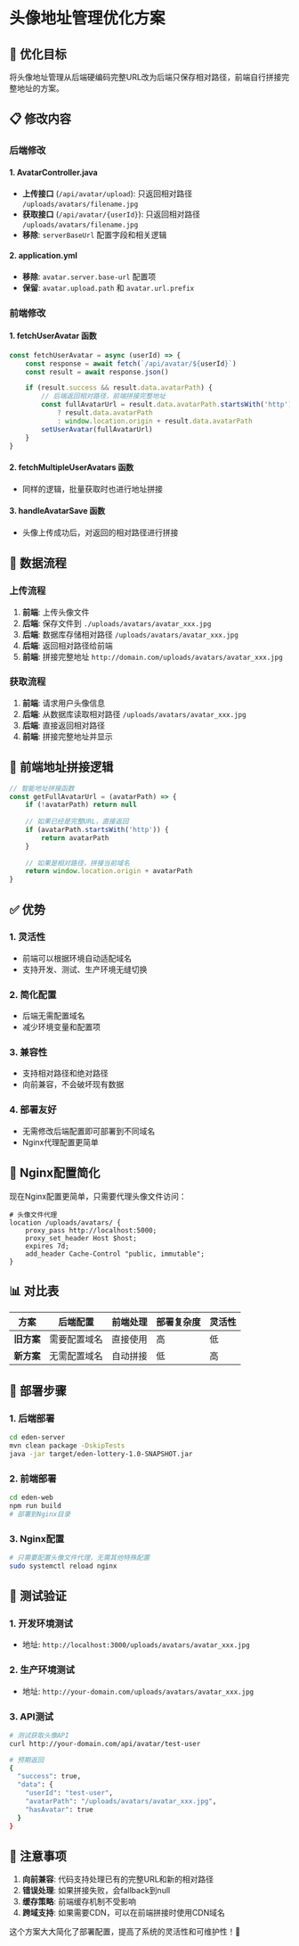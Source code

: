 # 头像地址管理优化方案

## 🎯 优化目标

将头像地址管理从后端硬编码完整URL改为后端只保存相对路径，前端自行拼接完整地址的方案。

## 📋 修改内容

### 后端修改

#### 1. AvatarController.java
- **上传接口** (`/api/avatar/upload`): 只返回相对路径 `/uploads/avatars/filename.jpg`
- **获取接口** (`/api/avatar/{userId}`): 只返回相对路径 `/uploads/avatars/filename.jpg`
- **移除**: `serverBaseUrl` 配置字段和相关逻辑

#### 2. application.yml
- **移除**: `avatar.server.base-url` 配置项
- **保留**: `avatar.upload.path` 和 `avatar.url.prefix`

### 前端修改

#### 1. fetchUserAvatar 函数
```javascript
const fetchUserAvatar = async (userId) => {
    const response = await fetch(`/api/avatar/${userId}`)
    const result = await response.json()

    if (result.success && result.data.avatarPath) {
        // 后端返回相对路径，前端拼接完整地址
        const fullAvatarUrl = result.data.avatarPath.startsWith('http') 
            ? result.data.avatarPath 
            : window.location.origin + result.data.avatarPath
        setUserAvatar(fullAvatarUrl)
    }
}
```

#### 2. fetchMultipleUserAvatars 函数
- 同样的逻辑，批量获取时也进行地址拼接

#### 3. handleAvatarSave 函数
- 头像上传成功后，对返回的相对路径进行拼接

## 🔄 数据流程

### 上传流程
1. **前端**: 上传头像文件
2. **后端**: 保存文件到 `./uploads/avatars/avatar_xxx.jpg`
3. **后端**: 数据库存储相对路径 `/uploads/avatars/avatar_xxx.jpg`
4. **后端**: 返回相对路径给前端
5. **前端**: 拼接完整地址 `http://domain.com/uploads/avatars/avatar_xxx.jpg`

### 获取流程
1. **前端**: 请求用户头像信息
2. **后端**: 从数据库读取相对路径 `/uploads/avatars/avatar_xxx.jpg`
3. **后端**: 直接返回相对路径
4. **前端**: 拼接完整地址并显示

## 🎨 前端地址拼接逻辑

```javascript
// 智能地址拼接函数
const getFullAvatarUrl = (avatarPath) => {
    if (!avatarPath) return null
    
    // 如果已经是完整URL，直接返回
    if (avatarPath.startsWith('http')) {
        return avatarPath
    }
    
    // 如果是相对路径，拼接当前域名
    return window.location.origin + avatarPath
}
```

## ✅ 优势

### 1. **灵活性**
- 前端可以根据环境自动适配域名
- 支持开发、测试、生产环境无缝切换

### 2. **简化配置**
- 后端无需配置域名
- 减少环境变量和配置项

### 3. **兼容性**
- 支持相对路径和绝对路径
- 向前兼容，不会破坏现有数据

### 4. **部署友好**
- 无需修改后端配置即可部署到不同域名
- Nginx代理配置更简单

## 🔧 Nginx配置简化

现在Nginx配置更简单，只需要代理头像文件访问：

```nginx
# 头像文件代理
location /uploads/avatars/ {
    proxy_pass http://localhost:5000;
    proxy_set_header Host $host;
    expires 7d;
    add_header Cache-Control "public, immutable";
}
```

## 📊 对比表

| 方案 | 后端配置 | 前端处理 | 部署复杂度 | 灵活性 |
|------|----------|----------|------------|--------|
| **旧方案** | 需要配置域名 | 直接使用 | 高 | 低 |
| **新方案** | 无需配置域名 | 自动拼接 | 低 | 高 |

## 🚀 部署步骤

### 1. 后端部署
```bash
cd eden-server
mvn clean package -DskipTests
java -jar target/eden-lottery-1.0-SNAPSHOT.jar
```

### 2. 前端部署
```bash
cd eden-web
npm run build
# 部署到Nginx目录
```

### 3. Nginx配置
```bash
# 只需要配置头像文件代理，无需其他特殊配置
sudo systemctl reload nginx
```

## 🧪 测试验证

### 1. 开发环境测试
- 地址: `http://localhost:3000/uploads/avatars/avatar_xxx.jpg`

### 2. 生产环境测试
- 地址: `http://your-domain.com/uploads/avatars/avatar_xxx.jpg`

### 3. API测试
```bash
# 测试获取头像API
curl http://your-domain.com/api/avatar/test-user

# 预期返回
{
  "success": true,
  "data": {
    "userId": "test-user",
    "avatarPath": "/uploads/avatars/avatar_xxx.jpg",
    "hasAvatar": true
  }
}
```

## 📝 注意事项

1. **向前兼容**: 代码支持处理已有的完整URL和新的相对路径
2. **错误处理**: 如果拼接失败，会fallback到null
3. **缓存策略**: 前端缓存机制不受影响
4. **跨域支持**: 如果需要CDN，可以在前端拼接时使用CDN域名

这个方案大大简化了部署配置，提高了系统的灵活性和可维护性！🎉
